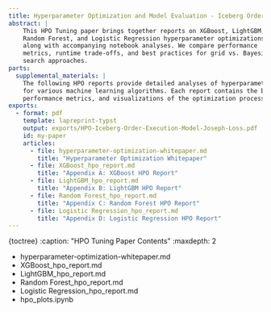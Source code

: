 ```yaml
---
title: Hyperparameter Optimization and Model Evaluation - Iceberg Order Execution Model
abstract: |
    This HPO Tuning paper brings together reports on XGBoost, LightGBM,
    Random Forest, and Logistic Regression hyperparameter optimizations,
    along with accompanying notebook analyses. We compare performance
    metrics, runtime trade‑offs, and best practices for grid vs. Bayesian
    search approaches.
parts:
  supplemental_materials: |
    The following HPO reports provide detailed analyses of hyperparameter optimization 
    for various machine learning algorithms. Each report contains the best trial parameters, 
    performance metrics, and visualizations of the optimization process.
exports:
  - format: pdf
    template: lapreprint-typst
    output: exports/HPO-Iceberg-Order-Execution-Model-Joseph-Loss.pdf
    id: my-paper
    articles:
      - file: hyperparameter-optimization-whitepaper.md
        title: "Hyperparameter Optimization Whitepaper"
      - file: XGBoost_hpo_report.md
        title: "Appendix A: XGBoost HPO Report"
      - file: LightGBM_hpo_report.md
        title: "Appendix B: LightGBM HPO Report"
      - file: Random Forest_hpo_report.md
        title: "Appendix C: Random Forest HPO Report"
      - file: Logistic Regression_hpo_report.md
        title: "Appendix D: Logistic Regression HPO Report"
---
```


{toctree}
:caption: "HPO Tuning Paper Contents"
:maxdepth: 2
- hyperparameter-optimization-whitepaper.md
- XGBoost_hpo_report.md
- LightGBM_hpo_report.md
- Random Forest_hpo_report.md
- Logistic Regression_hpo_report.md
- hpo_plots.ipynb
